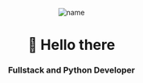 <p align="center">
  <img src="https://github.com/user-attachments/assets/feb84970-1cca-481d-8608-88ddbdfb94ee" alt="name">
</p>

<div id="header" align="center">
  <h1>👋 Hello there</h1>
  <h3>Fullstack and Python Developer</h3>
</div>
